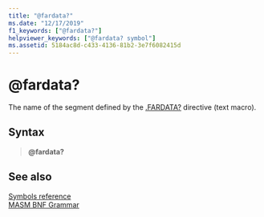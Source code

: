 ```yaml
---
title: "@fardata?"
ms.date: "12/17/2019"
f1_keywords: ["@fardata?"]
helpviewer_keywords: ["@fardata? symbol"]
ms.assetid: 5184ac8d-c433-4136-81b2-3e7f6082415d
---
```

# \@fardata?

The name of the segment defined by the [.FARDATA?](../../assembler/masm/dot-fardata-q.md) directive (text macro).

## Syntax

> **\@fardata?**

## See also

[Symbols reference](symbols-reference.md)<br/>
[MASM BNF Grammar](masm-bnf-grammar.md)
